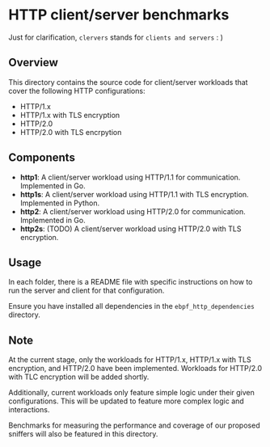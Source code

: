 # HTTP client/server benchmarks
Just for clarification, `clervers` stands for `clients and servers` : )

## Overview

This directory contains the source code for client/server workloads that cover the following HTTP configurations:
- HTTP/1.x
- HTTP/1.x with TLS encryption
- HTTP/2.0
- HTTP/2.0 with TLS encrpytion

## Components

- **http1**: A client/server workload using HTTP/1.1 for communication. Implemented in Go.
- **http1s**: A client/server workload using HTTP/1.1 with TLS encryption. Implemented in Python.
- **http2**: A client/server workload using HTTP/2.0 for communication. Implemented in Go.
- **http2s**: (TODO) A client/server workload using HTTP/2.0 with TLS encryption. 


## Usage

In each folder, there is a README file with specific instructions on how to run the server and client for that configuration.

Ensure you have installed all dependencies in the `ebpf_http_dependencies` directory.


## Note
At the current stage, only the workloads for HTTP/1.x, HTTP/1.x with TLS encryption, and HTTP/2.0 have been implemented. Workloads for HTTP/2.0 with TLC encryption will be added shortly.

Additionally, current workloads only feature simple logic under their given configurations. This will be updated to feature more complex logic and interactions. 

Benchmarks for measuring the performance and coverage of our proposed sniffers will also be featured in this directory. 